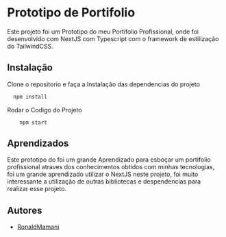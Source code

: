 
# Prototipo de Portifolio

Este projeto foi um Prototipo do meu Portifolio Profissional, onde foi desenvolvido com NextJS com Typescript com o framework de estilização do TailwindCSS.
## Instalação

Clone o repositorio e faça a
Instalação das dependencias do projeto

```bash
  npm install
```

Rodar o Codigo do Projeto

```
    npm start
```
    
## Aprendizados

Este prototipo do foi um grande Aprendizado para esboçar um portifolio profissional atraves dos conhecimentos obtidos com minhas tecnologias, foi um grande aprendizado utilizar o NextJS neste projeto, foi muito interessante a utilização de outras bibliotecas e despendencias para realizar esse projeto.
## Autores

- [RonaldMamani](https://github.com/RonaldMamani)


